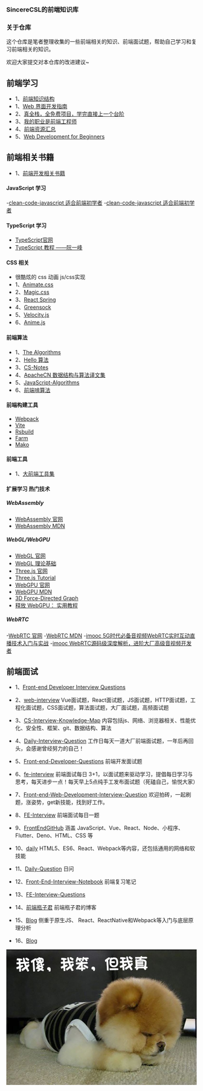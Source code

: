 ### SincereCSL的前端知识库

### 关于仓库

这个仓库是笔者整理收集的一些前端相关的知识、前端面试题，帮助自己学习和复习前端相关的知识。

欢迎大家提交对本仓库的改进建议~

## 前端学习

- 1、[前端知识结构](https://github.com/JacksonTian/fks)
- 1、[Web 界面开发指南](https://interfaces.rauno.me/)
- 2、[真全栈，全免费项目，学完直接上一个台阶](https://github.com/KieSun/all-of-frontend) 
- 3、[我的职业是前端工程师](https://github.com/phodal/fe) 
- 4、[前端资源汇总](https://github.com/helloqingfeng/Awsome-Front-End-learning-resource)
- 5、[Web Development for Beginners](https://microsoft.github.io/Web-Dev-For-Beginners)

## 前端相关书籍

- 1、[前端开发相关书籍](https://github.com/MichealWayne/books)


#### JavaScript 学习

-[clean-code-javascript 适合前端初学者](https://github.com/ryanmcdermott/clean-code-javascript)
-[clean-code-javascript 适合前端初学者](https://github.com/ryanmcdermott/clean-code-javascript)

#### TypeScript 学习

- [TypeScript官网](https://www.typescriptlang.org)
- [TypeScript 教程 ——阮一峰](https://wangdoc.com/typescript)

#### CSS 相关

- 很酷炫的 css 动画 js/css实现
- 1、[Animate.css](https://animate.style)
- 2、[Magic.css](https://www.minimamente.com/project/magic)
- 3、[React Spring](https://www.react-spring.dev/)
- 4、[Greensock](https://gsap.com)
- 5、[Velocity.js](http://velocityjs.org)
- 6、[Anime.js](https://animejs.com/)



#### 前端算法

- 1、[The Algorithms](https://the-algorithms.com/zh_Hans)
- 2、[Hello 算法](https://www.hello-algo.com)
- 3、[CS-Notes](https://github.com/CyC2018/CS-Notes)
- 4、[ApacheCN 数据结构与算法译文集](https://github.com/apachecn/apachecn-algo-zh)
- 5、[JavaScript-Algorithms](https://github.com/sisterAn/JavaScript-Algorithms)
- 6、[前端啃算法](https://github.com/course-dasheng/fe-algorithm)

#### 前端构建工具

- [Webpack](https://webpack.js.org)
- [Vite](https://vitejs.dev)
- [Rsbuild](https://rsbuild.dev)
- [Farm](https://www.farmfe.org)
- [Mako](https://makojs.dev)

#### 前端工具

- 1、[大前端工具集](https://github.com/nieweidong/fetool)

#### 扩展学习 热门技术

##### WebAssembly

- [WebAssembly 官网](https://webassembly.org)
- [WebAssembly MDN](https://developer.mozilla.org/zh-CN/docs/WebAssembly)

##### WebGL/WebGPU

- [WebGL 官网](https://get.webgl.org)
- [WebGL 理论基础](https://webglfundamentals.org/webgl/lessons/zh_cn)
- [Three.js 官网](https://threejs.org)
- [Three.js Tutorial](https://www.tutorialspoint.com/threejs)
- [WebGPU 官网](https://www.w3.org/TR/webgpu)
- [WebGPU MDN](https://developer.mozilla.org/en-US/docs/Web/API/WebGPU_API)
- [3D Force-Directed Graph](https://vasturiano.github.io/3d-force-graph)
- [释放 WebGPU： 实用教程](https://shi-yan.github.io/webgpuunleashed)


##### WebRTC

-[WebRTC 官网](https://webrtc.org)
-[WebRTC MDN](https://developer.mozilla.org/en-US/docs/Web/API/WebRTC_API)
-[imooc 5G时代必备音视频WebRTC实时互动直播技术入门与实战](https://coding.imooc.com/class/329.html)
-[imooc WebRTC源码级深度解析，进阶大厂高级音视频开发者](https://coding.imooc.com/class/532.html)

## 前端面试

- 1、[Front-end Developer Interview Questions](https://github.com/h5bp/Front-end-Developer-Interview-Questions)

- 2、[web-interview](https://github.com/febobo/web-interview) Vue面试题，React面试题，JS面试题，HTTP面试题，工程化面试题，CSS面试题，算法面试题，大厂面试题，高频面试题

- 3、[CS-Interview-Knowledge-Map](https://github.com/InterviewMap/CS-Interview-Knowledge-Map) 内容包括js、网络、浏览器相关、性能优化、安全性、框架、git、数据结构、算法

- 4、[Daily-Interview-Question](https://github.com/Advanced-Frontend/Daily-Interview-Question) 工作日每天一道大厂前端面试题，一年后再回头，会感谢曾经努力的自己！

- 5、[Front-end-Developer-Questions](https://github.com/markyun/My-blog/tree/master/Front-end-Developer-Questions) 前端开发面试题

- 6、[fe-interview](https://github.com/haizlin/fe-interview) 前端面试每日 3+1，以面试题来驱动学习，提倡每日学习与思考，每天进步一点！每天早上5点纯手工发布面试题（死磕自己，愉悦大家）

- 7、[Front-end-Web-Development-Interview-Question](https://github.com/paddingme/Front-end-Web-Development-Interview-Question) 欢迎拍砖，一起刷题，涨姿势，get新技能，找到好工作。

- 8、[FE-Interview](https://github.com/lgwebdream/FE-Interview) 前端面试每日一题

- 9、[FrontEndGitHub](https://github.com/FrontEndGitHub/FrontEndGitHub) 涵盖 JavaScript、Vue、React、Node、小程序、Flutter、Deno、HTML、CSS 等

- 10、[daily](https://github.com/pwstrick/daily) HTML5、ES6、React、Webpack等内容，还包括通用的网络和软技能


- 11、[Daily-Question](https://github.com/shfshanyue/Daily-Question) 日问


- 12、[Front-End-Interview-Notebook](https://github.com/CavsZhouyou/Front-End-Interview-Notebook) 前端复习笔记


- 13、[FE-Interview-Questions](https://github.com/poetries/FE-Interview-Questions)


- 14、[前端瓶子君](https://github.com/sisterAn/blog) 前端瓶子君的博客


- 15、[Blog](https://github.com/YvetteLau/Blog) 侧重于原生JS、 React、ReactNative和Webpack等入门与底层原理分析


- 16、[Blog](https://github.com/ljianshu/Blog)


![](./images/lovely.jpg)



